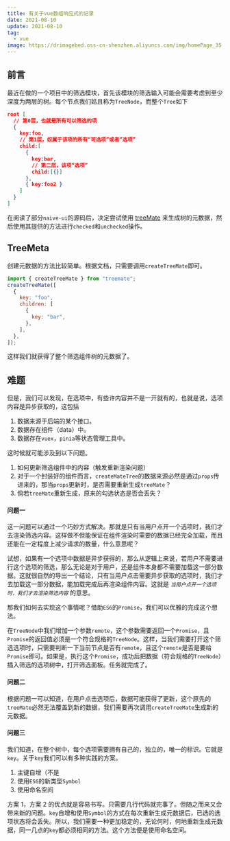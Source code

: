 ```yaml
---
title: 有关于vue数组响应式的记录
date: 2021-08-10
update: 2021-08-10
tag:
  - vue
image: https://drimagebed.oss-cn-shenzhen.aliyuncs.com/img/homePage_35.webp
---
```


## 前言

最近在做的一个项目中的筛选模块，首先该模块的筛选输入可能会需要考虑到至少深度为两层的树。每个节点我们姑且称为`TreeNode`，而整个`Tree`如下

```json
root [
  // 第0层，也就是所有可以筛选的项
  {
    key:foo,
    // 第1层，奴属于该项的所有“可选项”或者“选项”
    child:[
      {
        key:bar,
        // 第二层，该项“选项”
        child:[{}]
      },
      { key:foo2 }
    ]
  }
]
```

在阅读了部分`naive-ui`的源码后，决定尝试使用 [treeMate](https://treemate.vercel.app/) 来生成树的元数据，然后使用其提供的方法进行`checked`和`unchecked`操作。

## TreeMeta

创建元数据的方法比较简单。根据文档，只需要调用`createTreeMate`即可。

```js
import { createTreeMate } from "treemate";
createTreeMate([
  {
    key: "foo",
    children: [
      {
        key: "bar",
      },
    ],
  },
]);
```

这样我们就获得了整个筛选组件树的元数据了。

## 难题

但是，我们可以发现，在选项中，有些许内容并不是一开就有的，也就是说，选项内容是异步获取的，这包括

1. 数据来源于后端的某个接口。
2. 数据存在组件（data）中。
3. 数据存在`vuex`，`pinia`等状态管理工具中。

这时候就可能涉及到以下问题。

1. 如何更新筛选组件中的内容（触发重新渲染问题）
2. 对于一个封装好的组件而言，`createMateTree`的数据来源必然是通过`props`传进来的，那当`props`更新时，是否需要重新生成`treeMate`？
3. 倘若`treeMate`重新生成，原来的勾选状态是否会丢失？

#### 问题一

这一问题可以通过一个巧妙方式解决。那就是只有当用户点开一个选项时，我们才去渲染筛选内容。这样做不但能保证在组件渲染时需要的数据已经完全加载，而且还能在一定程度上减少请求的数量，什么意思呢？

试想，如果有一个选项中数据是异步获得的，那么从逻辑上来说，若用户不需要进行这个选项的筛选，那么无论是对于用户，还是组件本身都不需要加载这一部分数据。这就很自然的导出一个结论，只有当用户点击需要异步获取的选项时，我们才去加载这一部分数据，能加载完成后再渲染组件内容。这就是 _`当用户点开一个选项时，我们才去渲染筛选内容`_ 的意思。

那我们如何去实现这个事情呢？借助`ES6`的`Promise`，我们可以优雅的完成这个想法。

在`TreeNode`中我们增加一个参数`remote`，这个参数需要返回一个`Promise`，且`Promise`的返回值必须是一个符合规格的`TreeNode`。这样，当我们需要打开这个筛选选项时，只需要判断一下当前节点是否有`remote`，且这个`remote`是否是要给`Promise`即可。如果是，执行这个`Promise`，成功后把数据（符合规格的`TreeNode`）插入筛选的选项树中，打开筛选面板。任务就完成了。

#### 问题二

根据问题一可以知道，在用户点击选项后，数据可能获得了更新，这个原先的`treeMate`必然无法覆盖到新的数据，我们需要再次调用`createTreeMate`生成新的元数据。

#### 问题三

我们知道，在整个树中，每个选项需要拥有自己的，独立的，唯一的标识。它就是`key`。关于`key`我们可以有多种实践的方案。

1. 主键自增（不是
2. 使用`ES6`的新类型`Symbol`
3. 使用命名空间

方案 1，方案 2 的优点就是容易书写。只需要几行代码就完事了。但随之而来又会带来新的问题。`key`自增和使用`Symbol`的方式在每次重新生成元数据后，已选的选项状态将会丢失。所以，我们需要一种更加稳定的，无论何时，何地重新生成元数据，同一几点的`key`都必须相同的方法。这个方法便是使用命名空间。
